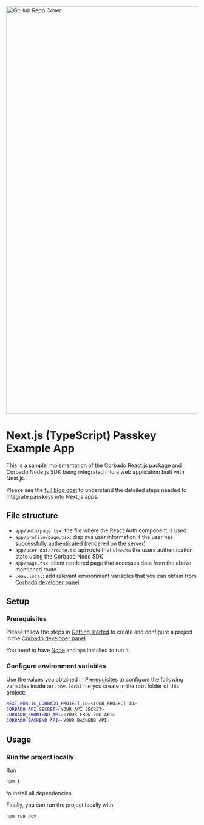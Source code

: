 <img width="1070" alt="GitHub Repo Cover" src="https://github.com/corbado/corbado-php/assets/18458907/aa4f9df6-980b-4b24-bb2f-d71c0f480971">

# Next.js (TypeScript) Passkey Example App

This is a sample implementation of the Corbado React.js package and Corbado Node.js SDK being integrated into a web
application built with Next.js.

Please see the [full blog post](https://www.corbado.com/blog/nextjs-passkeys) to understand the detailed steps needed to integrate passkeys into Next.js apps.

## File structure

- `app/auth/page.tsx`: the file where the React Auth component is used
- `app/profile/page.tsx`: displays user information if the user has successfully authenticated (rendered on the server)
- `app/user-data/route.ts`: api route that checks the users authentication state using the Corbado Node SDK
- `app/page.tsx`: client rendered page that accesses data from the above mentioned route
- `.env.local`: add relevant environment variables that you can obtain
  from [Corbado developer panel](https://app.corbado.com/)

## Setup

### Prerequisites

Please follow the steps in [Getting started](https://docs.corbado.com/overview/getting-started) to create and configure
a project in the [Corbado developer panel](https://app.corbado.com/).

You need to have [Node](https://nodejs.org/en/download) and `npm` installed to run it.

### Configure environment variables

Use the values you obtained in [Prerequisites](#prerequisites) to configure the following variables inside an `.env.local`
file you create in the root folder of this project:

```sh
NEXT_PUBLIC_CORBADO_PROJECT_ID=<YOUR PROJECT ID>
CORBADO_API_SECRET=<YOUR API SECRET>
CORBADO_FRONTEND_API=<YOUR FRONTEND API>
CORBADO_BACKEND_API=<YOUR BACKEND API>
```

## Usage

### Run the project locally

Run

```bash
npm i
```

to install all dependencies.

Finally, you can run the project locally with

```bash
npm run dev
```